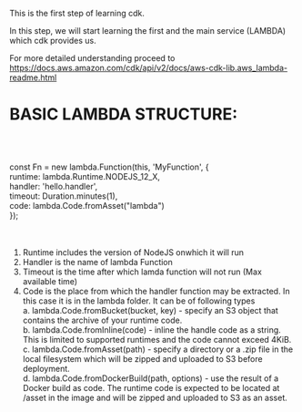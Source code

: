 This is the first step of learning cdk.

In this step, we will start learning the first and the main service (LAMBDA) which cdk provides us.

For more detailed understanding proceed to https://docs.aws.amazon.com/cdk/api/v2/docs/aws-cdk-lib.aws_lambda-readme.html

<h1>BASIC LAMBDA STRUCTURE:</h2><br/><br/>

const Fn = new lambda.Function(this, 'MyFunction', { <br/>
	 runtime: lambda.Runtime.NODEJS_12_X,<br/>
	 handler: 'hello.handler',<br/>
	 timeout: Duration.minutes(1),<br/>
	 code: lambda.Code.fromAsset("lambda") <br/>
});<br/><br/><br/>

1. Runtime includes the version of NodeJS onwhich it will run <br/>
2. Handler is the name of lambda Function <br/>
3. Timeout is the time after which lamda function will not run (Max available time) <br/>
4. Code is the place from which the handler function may be extracted. In this case it is in the lambda folder. It can be of following types <br/>
   a. lambda.Code.fromBucket(bucket, key) - specify an S3 object that contains the archive of your runtime code. <br/>
   b. lambda.Code.fromInline(code) - inline the handle code as a string. This is limited to supported runtimes and the code cannot exceed 4KiB.<br/>
   c. lambda.Code.fromAsset(path) - specify a directory or a .zip file in the local filesystem which will be zipped and uploaded to S3 before deployment.<br/>
   d. lambda.Code.fromDockerBuild(path, options) - use the result of a Docker build as code. The runtime code is expected to be located at /asset in the image and          will be zipped and uploaded to S3 as an asset.<br/>



